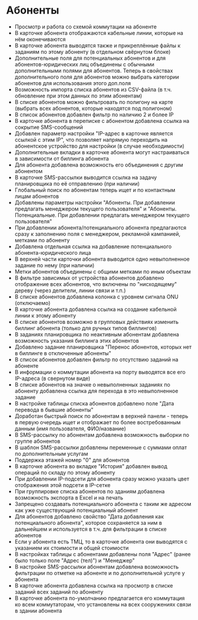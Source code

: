 # Абоненты

* Просмотр и работа со схемой коммутации на абоненте
* В карточке абонента отображаются кабельные линии, которые на нём оконечиваются
* В карточке абонента выводятся также и прикреплённые файлы к заданиям по этому абоненту (в отдельном свёрнутом блоке)
* Дополнительные поля для потенциальных абонентов и для абонентов-юридических лиц объединены с обычными дополнительными полями для абонентов. Теперь в свойствах дополнительного поля для абонентов можно выбрать категории абонентов для использования этого доп.поля
* Возможность импорта списка абонентов из CSV-файла (в т.ч. обновление при этом данных по этим абонентам)
* В списке абонентов можно фильтровать по полигону на карте (выбрать всех абонентов, которые находятся под полигоном)
* В список абонентов добавлен фильтр по наличию 2 и более IP
* В карточке абонента в переписке с абонентом добавлена ссылка на сокрытие SMS-сообщений
* Добавлен параметр настройки "IP-адрес в карточке является ссылкой с этим IP", что позволяет напрямую переходить на абонентское устройство для настройки (в случае необходимости)
* Дополнительные вкладки в карточке абонента могут настраиваться в зависимости от биллинга абонента
* Для абонента добавлена возможность его объединения с другим абонентом
* В карточке SMS-рассылки выводится ссылка на задачу планировщика по её отправлению (при наличии)
* Глобальный поиск по абонентам теперь ищет и по контактным лицам абонентов
* Добавлены параметры настройки "Абоненты. При добавлении предлагать менеджером текущего пользователя" и "Абоненты. Потенциальные. При добавлении предлагать менеджером текущего пользователя"
* При добавлении абонента/потенциального абонента предлагаются сразу к заполнению поля с менеджером, рекламной кампанией, метками по абоненту
* Добавлена отдельная ссылка на добавление потенциального абонента-юридического лица
* В верхней части карточки абонента выводится одно невыполненное задание по нему (при наличии)
* Метки абонентов объединены с общими метками по иным объектам
* В фильтре зависимых от устройства абонентов добавлено отображение всех абонентов, что включены по "нисходящему" дереву (через делители, линии связи и т.п.)
* В списке абонентов добавлена колонка с уровнем сигнала ONU (отключаемо)
* В карточке абонента добавлена ссылка на создание кабельной линии к этому абоненту
* В списке абонентов возможно в групповых действиях изменить биллинг абонента (только для ручных типов биллингов)
* В заданиях планировщика по неактивным абонентам добавлена возможность указания биллинга этих абонентов
* Добавлено задание планировщика "Перенос абонентов, которых нет в биллинге в отключенные абоненты"
* В список абонентов добавлен фильтр по отсутствию заданий на абоненте
* В информации о коммутации абонента на порту выводятся все его IP-адреса (в свернутом виде)
* В списке абонентов на значке о невыполненных заданиях по абоненту добавлена ссылка для перехода в это невыполненное задание
* В настройке таблицы списка абонентов добавлено поле "Дата перевода в бывшие абоненты"
* Доработан быстрый поиск по абонентам в верхней панели - теперь в первую очередь ищет и отображает по более востребованным данным (имя пользователя, ФИО/название)
* В SMS-рассылку по абонентам добавлена возможность выборки по группе абонентов
* В шаблон SMS-рассылки добавлены переменные с суммами оплат по дополнительным услугам
* Поддержка этажей номер "0" для абонентов
* В карточке абонента во вкладке "История" добавлен вывод операций по складу по этому абоненту
* При добавлении IP-подсети для абонента сразу можно указать цвет отображения этой подсети в IP-сетке
* При группировке списка абонентов по зданиям добавлена возможность экспорта в Excel и на печать
* Запрещено создавать потенциального абонента с таким же адресом как уже существующий потенциальный абонент
* Для абонентов добавлено свойство "Дата добавления как потенциального абонента", которое сохраняется за ним в дальнейшем и используется в т.ч. для фильтрации в списке абонентов
* Если у абонента есть ТМЦ, то в карточке абонента они выводятся с указанием их стоимости и общей стоимости
* В настройках таблицы с абонентами добавлены поля "Адрес" (ранее было только поле "Адрес (тел)") и "Менеджер"
* В настройке SMS-рассылки абонентам добавлена возможность фильтрации по отметке на абоненте и по дополнительной услуге у абонента
* В карточке абонента добавлена ссылка на просмотр в списке заданий всех заданий по абоненту
* В карточке абонента по-умолчанию предлагается его коммутация ко всем коммутаторам, что установлены на всех сооружениях связи в здании абонента
